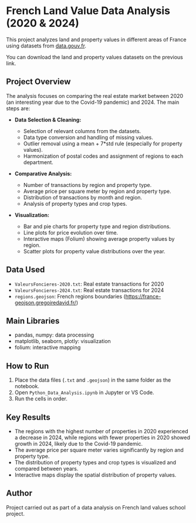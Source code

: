 # French Land Value Data Analysis (2020 & 2024)

This project analyzes land and property values in different areas of France using datasets from [data.gouv.fr](https://www.data.gouv.fr/fr/datasets/demandes-de-valeurs-foncieres/).

You can download the land and property values datasets on the previous link. 

## Project Overview

The analysis focuses on comparing the real estate market between 2020 (an interesting year due to the Covid-19 pandemic) and 2024. The main steps are:

- **Data Selection & Cleaning:**  
  - Selection of relevant columns from the datasets.
  - Data type conversion and handling of missing values.
  - Outlier removal using a mean + 7*std rule (especially for property values).
  - Harmonization of postal codes and assignment of regions to each department.

- **Comparative Analysis:**  
  - Number of transactions by region and property type.
  - Average price per square meter by region and property type.
  - Distribution of transactions by month and region.
  - Analysis of property types and crop types.

- **Visualization:**  
  - Bar and pie charts for property type and region distributions.
  - Line plots for price evolution over time.
  - Interactive maps (Folium) showing average property values by region.
  - Scatter plots for property value distributions over the year.

## Data Used

- `ValeursFoncieres-2020.txt`: Real estate transactions for 2020
- `ValeursFoncieres-2024.txt`: Real estate transactions for 2024
- `regions.geojson`: French regions boundaries (https://france-geojson.gregoiredavid.fr/)

## Main Libraries

- pandas, numpy: data processing
- matplotlib, seaborn, plotly: visualization
- folium: interactive mapping

## How to Run

1. Place the data files (`.txt` and `.geojson`) in the same folder as the notebook.
2. Open `Python_Data_Analysis.ipynb` in Jupyter or VS Code.
3. Run the cells in order.

## Key Results

- The regions with the highest number of properties in 2020 experienced a decrease in 2024, while regions with fewer properties in 2020 showed growth in 2024, likely due to the Covid-19 pandemic.
- The average price per square meter varies significantly by region and property type.
- The distribution of property types and crop types is visualized and compared between years.
- Interactive maps display the spatial distribution of property values.

## Author

Project carried out as part of a data analysis on French land values school project.
